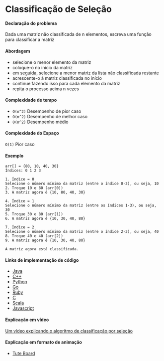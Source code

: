 # Classificação de Seleção

#### Declaração do problema

Dada uma matriz não classificada de n elementos, escreva uma função para classificar a matriz

#### Abordagem

- selecione o menor elemento da matriz
- coloque-o no início da matriz
- em seguida, selecione a menor matriz da lista não classificada restante
- acrescente-o à matriz classificada no início
- continue fazendo isso para cada elemento da matriz
- repita o processo acima n vezes

#### Complexidade de tempo

- `O(n^2)` Desempenho de pior caso
- `O(n^2)` Desempenho de melhor caso
- `O(n^2)` Desempenho médio

#### Complexidade do Espaço

`O(1)` Pior caso

#### Exemplo

```
arr[] = {80, 10, 40, 30}
Índices: 0 1 2 3

1. Índice = 0
Selecione o número mínimo da matriz (entre o índice 0-3), ou seja, 10
2. Troque 10 e 80 (arr[0])
3. A matriz agora é {10, 80, 40, 30}

4. Índice = 1
Selecione o número mínimo da matriz (entre os índices 1-3), ou seja, 30
5. Troque 30 e 80 (arr[1])
6. A matriz agora é {10, 30, 40, 80}

7. Índice = 2
Selecione o número mínimo da matriz (entre o índice 2-3), ou seja, 40
8. Troque 40 e 40 (arr[2])
9. A matriz agora é {10, 30, 40, 80}

A matriz agora está classificada.
```

#### Links de implementação de código

- [Java](https://github.com/TheAlgorithms/Java/blob/master/src/main/java/com/thealgorithms/sorts/SelectionSort.java)
- [C++](https://github.com/TheAlgorithms/C-Plus-Plus/blob/master/Sorting/Selection%20Sort.cpp)
- [Python](https://github.com/TheAlgorithms/Python/blob/master/sorts/selection_sort.py)
- [Go](https://github.com/TheAlgorithms/Go/blob/master/sort/selectionsort.go)
- [Ruby](https://github.com/TheAlgorithms/Ruby/blob/master/Sorting/selection_sort.rb)
- [C](https://github.com/TheAlgorithms/C/blob/master/sorting/SelectionSort.c)
- [Scala](https://github.com/TheAlgorithms/Scala/blob/master/src/main/scala/Sort/SelectionSort.scala)
- [Javascript](https://github.com/TheAlgorithms/JavaScript/blob/master/Sorts/SelectionSort.js)

#### Explicação em vídeo

[Um vídeo explicando o algoritmo de classificação por seleção](https://www.youtube.com/watch?v=f8hXR_Hvybo)

#### Explicação em formato de animação

- [Tute Board](https://boardhub.github.io/tute/?wd=selectSortAlgo2)
